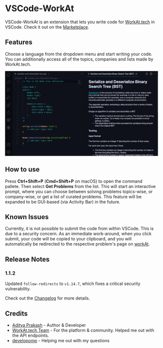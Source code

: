 # VSCode-WorkAt

VSCode-WorkAt is an extension that lets you write code for [WorkAt.tech](https://workat.tech) in VSCode. Check it out on the [Marketplace](https://marketplace.visualstudio.com/items?itemName=AdityaPrakash.vscode-workat).

## Features

Choose a language from the dropdown menu and start writing your code. You can additionally access all of the topics, companies and lists made by WorkAt.tech.

<img src="res/problem.png" alt="problem" style="width:600px;"/>

## How to use

Press **Ctrl+Shift+P** (**Cmd+Shift+P** on macOS) to open the command pallete. Then select **Get Problems** from the list. This will start an interactive prompt, where you can choose between solving problems topics-wise, or company-wise, or get a list of curated problems. This feature will be expanded to be GUI-based (via Activity Bar) in the future.

## Known Issues

Currently, it is not possible to submit the code from within VSCode. This is due to a security concern. As an immediate work-around, when you click submit, your code will be copied to your clipboard, and you will automatically be redirected to the respective problem's page on [workAt](https://workat.tech).

## Release Notes

### 1.1.2

Updated `follow-redirects` to `v1.14.7`, which fixes a critical security vulnerability.

Check out the [Changelog](CHANGELOG.md) for more details.

## Credits

- [Aditya Prakash](https://adityaprakash.tech) - Author & Developer
- [WorkAt.tech Team](https://workat.tech) - For the platform & community. Helped me out with the API endpoints.
- [developomp](https://github.com/developomp) - Helping me out with my questions
